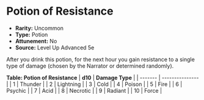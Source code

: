 # Potion of Resistance

- **Rarity:** Uncommon
- **Type:** Potion
- **Attunement:** No
- **Source:** Level Up Advanced 5e

After you drink this potion, for the next hour you gain resistance to a single type of damage (chosen by the Narrator or determined randomly).

__**Table: Potion of Resistance**__
| **d10** | **Damage Type** |
| ------- | --------------- |
| 1       | Thunder         |
| 2       | Lightning       |
| 3       | Cold            |
| 4       | Poison          |
| 5       | Fire            |
| 6       | Psychic         |
| 7       | Acid            |
| 8       | Necrotic        |
| 9       | Radiant         |
| 10      | Force           |
